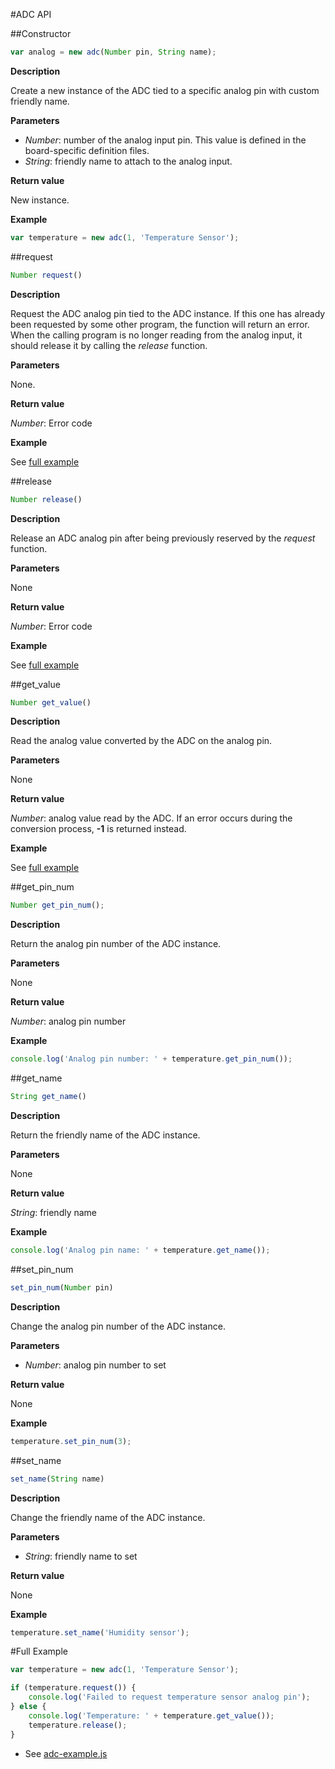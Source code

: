 #ADC API

##Constructor

```javascript
var analog = new adc(Number pin, String name);
```

**Description**

Create a new instance of the ADC tied to a specific analog pin with
custom friendly name.

**Parameters**

 - *Number*: number of the analog input pin. This value is defined in the board-specific
definition files.
 - *String*: friendly name to attach to the analog input.

**Return value**

New instance.

**Example**

```javascript
var temperature = new adc(1, 'Temperature Sensor');
```

##request

```javascript
Number request()
```

**Description**

Request the ADC analog pin tied to the ADC instance. If this one has
already been requested by some other program, the function will return
an error. When the calling program is no longer reading from the analog
input, it should release it by calling the *release* function.

**Parameters**

None.

**Return value**

*Number*: Error code

**Example**

See [full example](#full-example)

##release

```javascript
Number release()
```

**Description**

Release an ADC analog pin after being previously reserved by the *request*
function.

**Parameters**

None

**Return value**

*Number*: Error code

**Example**

See [full example](#full-example)

##get_value

```javascript
Number get_value()
```

**Description**

Read the analog value converted by the ADC on the analog pin.

**Parameters**

None

**Return value**

*Number*: analog value read by the ADC. If an error occurs during the
conversion process, **-1** is returned instead.

**Example**

See [full example](#full-example)

##get_pin_num

```javascript
Number get_pin_num();
```

**Description**

Return the analog pin number of the ADC instance.

**Parameters**

None

**Return value**

*Number*: analog pin number

**Example**

```javascript
console.log('Analog pin number: ' + temperature.get_pin_num());
```

##get_name

```javascript
String get_name()
```

**Description**

Return the friendly name of the ADC instance.

**Parameters**

None

**Return value**

*String*: friendly name

**Example**

```javascript
console.log('Analog pin name: ' + temperature.get_name());
```

##set_pin_num

```javascript
set_pin_num(Number pin)
```

**Description**

Change the analog pin number of the ADC instance.

**Parameters**

 - *Number*: analog pin number to set

**Return value**

None

**Example**

```javascript
temperature.set_pin_num(3);
```

##set_name

```javascript
set_name(String name)
```

**Description**

Change the friendly name of the ADC instance.

**Parameters**

 - *String*: friendly name to set

**Return value**

None

**Example**

```javascript
temperature.set_name('Humidity sensor');
```

#Full Example

```javascript
var temperature = new adc(1, 'Temperature Sensor');

if (temperature.request()) {
	console.log('Failed to request temperature sensor analog pin');
} else {
	console.log('Temperature: ' + temperature.get_value());
	temperature.release();
}
```

   * See [adc-example.js](/examples/adc-example.js)

